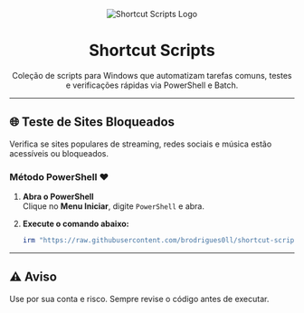 <p align="center"><img src="https://i.imgur.com/YMCepIi.png" alt="Shortcut Scripts Logo"></p>

<h1 align="center">Shortcut Scripts</h1>

<p align="center">Coleção de scripts para Windows que automatizam tarefas comuns, testes e verificações rápidas via PowerShell e Batch.</p>

<hr>

## 🌐 Teste de Sites Bloqueados

Verifica se sites populares de streaming, redes sociais e música estão acessíveis ou bloqueados.

### Método PowerShell ❤️

1. **Abra o PowerShell**  
   Clique no **Menu Iniciar**, digite `PowerShell` e abra.

2. **Execute o comando abaixo:**
   ```powershell
   irm "https://raw.githubusercontent.com/brodrigues0ll/shortcut-scripts/main/teste-de-sites-bloqueados.ps1" | iex

---

## ⚠️ Aviso
Use por sua conta e risco. Sempre revise o código antes de executar.
